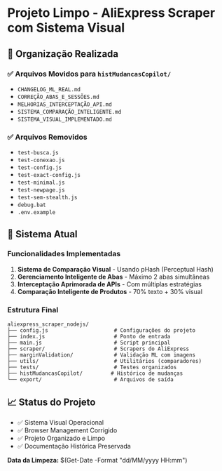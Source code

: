 # Projeto Limpo - AliExpress Scraper com Sistema Visual

## 📁 Organização Realizada

### ✅ Arquivos Movidos para `histMudancasCopilot/`
- `CHANGELOG_ML_REAL.md`
- `CORREÇÃO_ABAS_E_SESSÕES.md`
- `MELHORIAS_INTERCEPTAÇÃO_API.md`
- `SISTEMA_COMPARAÇÃO_INTELIGENTE.md`
- `SISTEMA_VISUAL_IMPLEMENTADO.md`

### ✅ Arquivos Removidos
- `test-busca.js`
- `test-conexao.js`
- `test-config.js`
- `test-exact-config.js`
- `test-minimal.js`
- `test-newpage.js`
- `test-sem-stealth.js`
- `debug.bat`
- `.env.example`

## 🚀 Sistema Atual

### Funcionalidades Implementadas
1. **Sistema de Comparação Visual** - Usando pHash (Perceptual Hash)
2. **Gerenciamento Inteligente de Abas** - Máximo 2 abas simultâneas
3. **Interceptação Aprimorada de APIs** - Com múltiplas estratégias
4. **Comparação Inteligente de Produtos** - 70% texto + 30% visual

### Estrutura Final
```
aliexpress_scraper_nodejs/
├── config.js                     # Configurações do projeto
├── index.js                      # Ponto de entrada
├── main.js                       # Script principal
├── scraper/                      # Scrapers do AliExpress
├── marginValidation/             # Validação ML com imagens
├── utils/                        # Utilitários (comparadores)
├── tests/                        # Testes organizados
├── histMudancasCopilot/         # Histórico de mudanças
└── export/                       # Arquivos de saída
```

## 📈 Status do Projeto
- ✅ Sistema Visual Operacional
- ✅ Browser Management Corrigido
- ✅ Projeto Organizado e Limpo
- ✅ Documentação Histórica Preservada

**Data da Limpeza:** $(Get-Date -Format "dd/MM/yyyy HH:mm")
